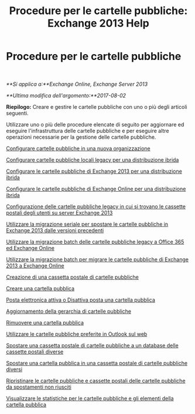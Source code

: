 ﻿---
title: 'Procedure per le cartelle pubbliche: Exchange 2013 Help'
TOCTitle: Procedure per le cartelle pubbliche
ms:assetid: afa54c8e-f3ab-4f5f-85ad-fb2a905ecfa9
ms:mtpsurl: https://technet.microsoft.com/it-it/library/JJ657481(v=EXCHG.150)
ms:contentKeyID: 50481428
ms.date: 05/22/2018
mtps_version: v=EXCHG.150
ms.translationtype: MT
---

# Procedure per le cartelle pubbliche

 

_**Si applica a:**Exchange Online, Exchange Server 2013_

_**Ultima modifica dell'argomento:**2017-08-02_

**Riepilogo:** Creare e gestire le cartelle pubbliche con uno o più degli articoli seguenti.

Utilizzare uno o più delle procedure elencate di seguito per aggiornare ed eseguire l'infrastruttura delle cartelle pubbliche e per eseguire altre operazioni necessarie per la gestione delle cartelle pubbliche.

[Configurare cartelle pubbliche in una nuova organizzazione](set-up-public-folders-in-a-new-organization-exchange-2013-help.md)

[Configurare cartelle pubbliche locali legacy per una distribuzione ibrida](configure-legacy-on-premises-public-folders-for-a-hybrid-deployment-exchange-2013-help.md)

[Configurare le cartelle pubbliche di Exchange 2013 per una distribuzione ibrida](configure-exchange-2013-public-folders-for-a-hybrid-deployment-exchange-2013-help.md)

[Configurare le cartelle pubbliche di Exchange Online per una distribuzione ibrida](configure-exchange-online-public-folders-for-a-hybrid-deployment-exchange-2013-help.md)

[Configurazione delle cartelle pubbliche legacy in cui si trovano le cassette postali degli utenti su server Exchange 2013](configure-legacy-public-folders-where-user-mailboxes-are-on-exchange-2013-servers-exchange-2013-help.md)

[Utilizzare la migrazione seriale per spostare le cartelle pubbliche in Exchange 2013 dalle versioni precedenti](use-batch-migration-to-migrate-public-folders-to-exchange-2013-from-previous-versions-exchange-2013-help.md)

[Utilizzare la migrazione batch delle cartelle pubbliche legacy a Office 365 ed Exchange Online](use-batch-migration-to-migrate-legacy-public-folders-to-office-365-and-exchange-online-exchange-online-help.md)

[Utilizzare la migrazione batch per migrare le cartelle pubbliche di Exchange 2013 a Exchange Online](use-batch-migration-to-migrate-exchange-2013-public-folders-to-exchange-online-exchange-online-help.md)

[Creazione di una cassetta postale di cartelle pubbliche](create-a-public-folder-mailbox-exchange-2013-help.md)

[Creare una cartella pubblica](create-a-public-folder-exchange-2013-help.md)

[Posta elettronica attiva o Disattiva posta una cartella pubblica](mail-enable-or-mail-disable-a-public-folder-exchange-2013-help.md)

[Aggiornamento della gerarchia di cartelle pubbliche](update-the-public-folder-hierarchy-exchange-2013-help.md)

[Rimuovere una cartella pubblica](remove-a-public-folder-exchange-2013-help.md)

[Utilizzare le cartelle pubbliche preferite in Outlook sul web](use-favorite-public-folders-in-outlook-on-the-web-exchange-2013-help.md)

[Spostare una cassetta postale di cartelle pubbliche a un database delle cassette postali diverse](move-a-public-folder-mailbox-to-a-different-mailbox-database-exchange-2013-help.md)

[Spostare una cartella pubblica in una cassetta postale di cartelle pubbliche diversi](move-a-public-folder-to-a-different-public-folder-mailbox-exchange-2013-help.md)

[Ripristinare le cartelle pubbliche e cassette postali delle cartelle pubbliche da spostamenti non riusciti](restore-public-folders-and-public-folder-mailboxes-from-failed-moves-exchange-2013-help.md)

[Visualizzare le statistiche per le cartelle pubbliche e gli elementi della cartella pubblica](view-statistics-for-public-folders-and-public-folder-items-exchange-2013-help.md)

